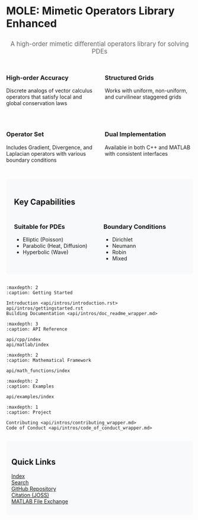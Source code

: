 # MOLE: Mimetic Operators Library Enhanced

<div class="header-banner" style="text-align: center; margin: 2em 0;">
    <!-- <img src="_static/img/logo.png" alt="MOLE Logo" width="200px"> -->
    <p style="font-size: 1.2em; color: #666; margin-top: 1em;">
        A high-order mimetic differential operators library for solving PDEs
    </p>
</div>

<div class="grid-container" style="display: grid; grid-template-columns: repeat(2, 1fr); gap: 2em; margin: 2em 0;">
    <div class="component-box">
        <h3>High-order Accuracy</h3>
        <p>Discrete analogs of vector calculus operators that satisfy local and global conservation laws</p>
    </div>
    <div class="component-box">
        <h3>Structured Grids</h3>
        <p>Works with uniform, non-uniform, and curvilinear staggered grids</p>
    </div>
    <div class="component-box">
        <h3>Operator Set</h3>
        <p>Includes Gradient, Divergence, and Laplacian operators with various boundary conditions</p>
    </div>
    <div class="component-box">
        <h3>Dual Implementation</h3>
        <p>Available in both C++ and MATLAB with consistent interfaces</p>
    </div>
</div>

<div class="more-features" style="margin: 2em 0; padding: 1.5em; background-color: #f8f9fa; border-radius: 8px;">
    <h2>Key Capabilities</h2>
    <div style="display: grid; grid-template-columns: repeat(2, 1fr); gap: 1.5em; margin-top: 1.5em;">
        <div>
            <h3>Suitable for PDEs</h3>
            <ul>
                <li>Elliptic (Poisson)</li>
                <li>Parabolic (Heat, Diffusion)</li>
                <li>Hyperbolic (Wave)</li>
            </ul>
        </div>
        <div>
            <h3>Boundary Conditions</h3>
            <ul>
                <li>Dirichlet</li>
                <li>Neumann</li>
                <li>Robin</li>
                <li>Mixed</li>
            </ul>
        </div>
    </div>
</div>

<!--------------------------------------------------  toctree starts here  ----------------------------------------------------------------------->
```{toctree}
:maxdepth: 2
:caption: Getting Started

Introduction <api/intros/introduction.rst>
api/intros/gettingstarted.rst
Building Documentation <api/intros/doc_readme_wrapper.md>
```

```{toctree}
:maxdepth: 3
:caption: API Reference

api/cpp/index
api/matlab/index
```

```{toctree}
:maxdepth: 2
:caption: Mathematical Framework

api/math_functions/index
```

```{toctree}
:maxdepth: 2
:caption: Examples

api/examples/index
```

```{toctree}
:maxdepth: 1
:caption: Project

Contributing <api/intros/contributing_wrapper.md>
Code of Conduct <api/intros/code_of_conduct_wrapper.md>
```

<!--------------------------------------------------  toctree ends here  ----------------------------------------------------------------------->

<div class="quick-links" style="margin: 2em 0; padding: 1em; background: #f8f9fa; border-radius: 8px;">
    <h2>Quick Links</h2>
    <ul style="list-style: none; padding: 0;">
        <li><a href="genindex">Index</a></li>
        <li><a href="search">Search</a></li>
        <li><a href="https://github.com/csrc-sdsu/mole">GitHub Repository</a></li>
        <li><a href="https://doi.org/10.21105/joss.06288">Citation (JOSS)</a></li>
        <li><a href="https://www.mathworks.com/matlabcentral/fileexchange/124870-mole">MATLAB File Exchange</a></li>
    </ul>
</div>

<link rel="stylesheet" type="text/css" href="_static/css/styles.css">
